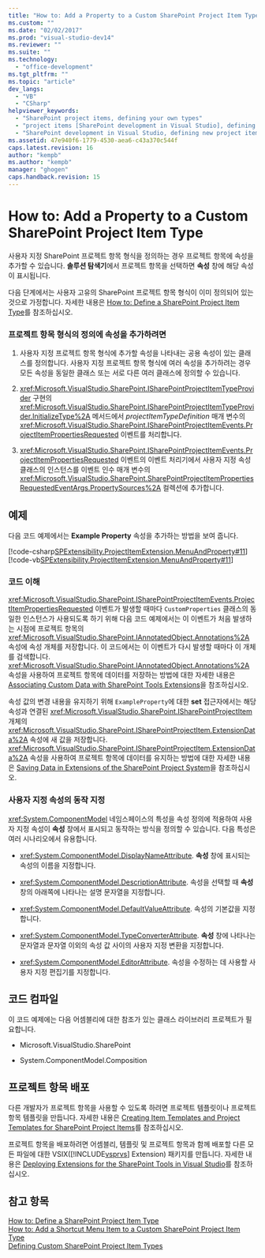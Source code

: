 ```yaml
---
title: "How to: Add a Property to a Custom SharePoint Project Item Type | Microsoft Docs"
ms.custom: ""
ms.date: "02/02/2017"
ms.prod: "visual-studio-dev14"
ms.reviewer: ""
ms.suite: ""
ms.technology: 
  - "office-development"
ms.tgt_pltfrm: ""
ms.topic: "article"
dev_langs: 
  - "VB"
  - "CSharp"
helpviewer_keywords: 
  - "SharePoint project items, defining your own types"
  - "project items [SharePoint development in Visual Studio], defining your own types"
  - "SharePoint development in Visual Studio, defining new project item types"
ms.assetid: 47e940f6-1779-4530-aea6-c43a370c544f
caps.latest.revision: 16
author: "kempb"
ms.author: "kempb"
manager: "ghogen"
caps.handback.revision: 15
---
```

# How to: Add a Property to a Custom SharePoint Project Item Type
  사용자 지정 SharePoint 프로젝트 항목 형식을 정의하는 경우 프로젝트 항목에 속성을 추가할 수 있습니다.  **솔루션 탐색기**에서 프로젝트 항목을 선택하면 **속성** 창에 해당 속성이 표시됩니다.  
  
 다음 단계에서는 사용자 고유의 SharePoint 프로젝트 항목 형식이 이미 정의되어 있는 것으로 가정합니다.  자세한 내용은 [How to: Define a SharePoint Project Item Type](../sharepoint/how-to-define-a-sharepoint-project-item-type.md)를 참조하십시오.  
  
### 프로젝트 항목 형식의 정의에 속성을 추가하려면  
  
1.  사용자 지정 프로젝트 항목 형식에 추가할 속성을 나타내는 공용 속성이 있는 클래스를 정의합니다.  사용자 지정 프로젝트 항목 형식에 여러 속성을 추가하려는 경우 모든 속성을 동일한 클래스 또는 서로 다른 여러 클래스에 정의할 수 있습니다.  
  
2.  <xref:Microsoft.VisualStudio.SharePoint.ISharePointProjectItemTypeProvider> 구현의 <xref:Microsoft.VisualStudio.SharePoint.ISharePointProjectItemTypeProvider.InitializeType%2A> 메서드에서 *projectItemTypeDefinition* 매개 변수의 <xref:Microsoft.VisualStudio.SharePoint.ISharePointProjectItemEvents.ProjectItemPropertiesRequested> 이벤트를 처리합니다.  
  
3.  <xref:Microsoft.VisualStudio.SharePoint.ISharePointProjectItemEvents.ProjectItemPropertiesRequested> 이벤트의 이벤트 처리기에서 사용자 지정 속성 클래스의 인스턴스를 이벤트 인수 매개 변수의 <xref:Microsoft.VisualStudio.SharePoint.SharePointProjectItemPropertiesRequestedEventArgs.PropertySources%2A> 컬렉션에 추가합니다.  
  
## 예제  
 다음 코드 예제에서는 **Example Property** 속성을 추가하는 방법을 보여 줍니다.  
  
 [!code-csharp[SPExtensibility.ProjectItemExtension.MenuAndProperty#11](../snippets/csharp/VS_Snippets_OfficeSP/spextensibility.projectitemextension.menuandproperty/cs/extension/projectitemtypeproperty.cs#11)]
 [!code-vb[SPExtensibility.ProjectItemExtension.MenuAndProperty#11](../snippets/visualbasic/VS_Snippets_OfficeSP/spextensibility.projectitemextension.menuandproperty/vb/extension/projectitemtypeproperty.vb#11)]  
  
### 코드 이해  
 <xref:Microsoft.VisualStudio.SharePoint.ISharePointProjectItemEvents.ProjectItemPropertiesRequested> 이벤트가 발생할 때마다 `CustomProperties` 클래스의 동일한 인스턴스가 사용되도록 하기 위해 다음 코드 예제에서는 이 이벤트가 처음 발생하는 시점에 프로젝트 항목의 <xref:Microsoft.VisualStudio.SharePoint.IAnnotatedObject.Annotations%2A> 속성에 속성 개체를 저장합니다.  이 코드에서는 이 이벤트가 다시 발생할 때마다 이 개체를 검색합니다.  <xref:Microsoft.VisualStudio.SharePoint.IAnnotatedObject.Annotations%2A> 속성을 사용하여 프로젝트 항목에 데이터를 저장하는 방법에 대한 자세한 내용은 [Associating Custom Data with SharePoint Tools Extensions](../sharepoint/associating-custom-data-with-sharepoint-tools-extensions.md)을 참조하십시오.  
  
 속성 값의 변경 내용을 유지하기 위해 `ExampleProperty`에 대한 **set** 접근자에서는 해당 속성과 연결된 <xref:Microsoft.VisualStudio.SharePoint.ISharePointProjectItem> 개체의 <xref:Microsoft.VisualStudio.SharePoint.ISharePointProjectItem.ExtensionData%2A> 속성에 새 값을 저장합니다.  <xref:Microsoft.VisualStudio.SharePoint.ISharePointProjectItem.ExtensionData%2A> 속성을 사용하여 프로젝트 항목에 데이터를 유지하는 방법에 대한 자세한 내용은 [Saving Data in Extensions of the SharePoint Project System](../sharepoint/saving-data-in-extensions-of-the-sharepoint-project-system.md)을 참조하십시오.  
  
### 사용자 지정 속성의 동작 지정  
 <xref:System.ComponentModel> 네임스페이스의 특성을 속성 정의에 적용하여 사용자 지정 속성이 **속성** 창에서 표시되고 동작하는 방식을 정의할 수 있습니다.  다음 특성은 여러 시나리오에서 유용합니다.  
  
-   <xref:System.ComponentModel.DisplayNameAttribute>. **속성** 창에 표시되는 속성의 이름을 지정합니다.  
  
-   <xref:System.ComponentModel.DescriptionAttribute>. 속성을 선택할 때 **속성** 창의 아래쪽에 나타나는 설명 문자열을 지정합니다.  
  
-   <xref:System.ComponentModel.DefaultValueAttribute>. 속성의 기본값을 지정합니다.  
  
-   <xref:System.ComponentModel.TypeConverterAttribute>. **속성** 창에 나타나는 문자열과 문자열 이외의 속성 값 사이의 사용자 지정 변환을 지정합니다.  
  
-   <xref:System.ComponentModel.EditorAttribute>. 속성을 수정하는 데 사용할 사용자 지정 편집기를 지정합니다.  
  
## 코드 컴파일  
 이 코드 예제에는 다음 어셈블리에 대한 참조가 있는 클래스 라이브러리 프로젝트가 필요합니다.  
  
-   Microsoft.VisualStudio.SharePoint  
  
-   System.ComponentModel.Composition  
  
## 프로젝트 항목 배포  
 다른 개발자가 프로젝트 항목을 사용할 수 있도록 하려면 프로젝트 템플릿이나 프로젝트 항목 템플릿을 만듭니다.  자세한 내용은 [Creating Item Templates and Project Templates for SharePoint Project Items](../sharepoint/creating-item-templates-and-project-templates-for-sharepoint-project-items.md)를 참조하십시오.  
  
 프로젝트 항목을 배포하려면 어셈블리, 템플릿 및 프로젝트 항목과 함께 배포할 다른 모든 파일에 대한 VSIX\([!INCLUDE[vsprvs](../sharepoint/includes/vsprvs-md.md)] Extension\) 패키지를 만듭니다.  자세한 내용은 [Deploying Extensions for the SharePoint Tools in Visual Studio](../sharepoint/deploying-extensions-for-the-sharepoint-tools-in-visual-studio.md)를 참조하십시오.  
  
## 참고 항목  
 [How to: Define a SharePoint Project Item Type](../sharepoint/how-to-define-a-sharepoint-project-item-type.md)   
 [How to: Add a Shortcut Menu Item to a Custom SharePoint Project Item Type](../sharepoint/how-to-add-a-shortcut-menu-item-to-a-custom-sharepoint-project-item-type.md)   
 [Defining Custom SharePoint Project Item Types](../sharepoint/defining-custom-sharepoint-project-item-types.md)  
  
  